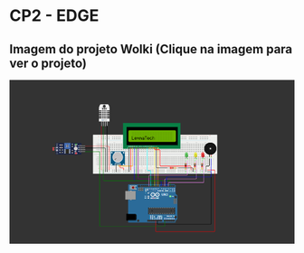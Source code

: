 # CP2 - EDGE

## Imagem do projeto Wolki (Clique na imagem para ver o projeto)
[![Imagem do projeto](./projeto.png)](https://wokwi.com/projects/395973956505773057)

